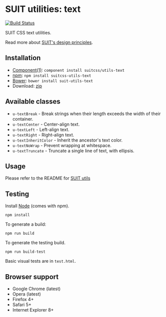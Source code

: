 # SUIT utilities: text

[![Build Status](https://secure.travis-ci.org/suitcss/utils-text.png?branch=master)](http://travis-ci.org/suitcss/utils-text)

SUIT CSS text utilities.

Read more about [SUIT's design principles](https://github.com/suitcss/suit/).

## Installation

* [Component(1)](http://component.io/): `component install suitcss/utils-text`
* [npm](http://npmjs.org/): `npm install suitcss-utils-text`
* [Bower](http://bower.io/): `bower install suit-utils-text`
* Download: [zip](https://github.com/suitcss/utils-text/zipball/master)

## Available classes

* `u-textBreak` - Break strings when their length exceeds the width of their container.
* `u-textCenter` - Center-align text.
* `u-textLeft` - Left-align text.
* `u-textRight` - Right-align text.
* `u-textInheritColor` - Inherit the ancestor's text color.
* `u-textNoWrap` - Prevent wrapping at whitespace.
* `u-textTruncate` - Truncate a single line of text, with ellipsis.

## Usage

Please refer to the README for [SUIT utils](https://github.com/suitcss/utils/)

## Testing

Install [Node](http://nodejs.org) (comes with npm).

```
npm install
```

To generate a build:

```
npm run build
```

To generate the testing build.

```
npm run build-test
```

Basic visual tests are in `test.html`.

## Browser support

* Google Chrome (latest)
* Opera (latest)
* Firefox 4+
* Safari 5+
* Internet Explorer 8+
